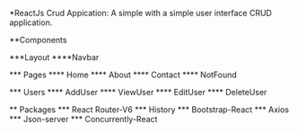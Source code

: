  *ReactJs Crud Appication:
 A simple with a simple user interface CRUD application.
 
 **Components
 
 ***Layout
 ****Navbar
 
 *** Pages
 **** Home
 **** About
 **** Contact
 **** NotFound
 
 *** Users
 **** AddUser
 **** ViewUser
 **** EditUser
 **** DeleteUser
 
 ** Packages
 *** React Router-V6
 *** History
 *** Bootstrap-React
 *** Axios
 *** Json-server
 *** Concurrently-React
 
 
 
